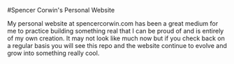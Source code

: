 #Spencer Corwin's Personal Website

My personal website at spencercorwin.com has been a great medium for me to practice building something real
that I can be proud of and is entirely of my own creation. It may not look like much now but if you check back
on a regular basis you will see this repo and the website continue to evolve and grow into something really cool.
